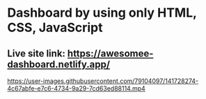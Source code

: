 # Dashboard by using only HTML, CSS, JavaScript

## Live site link: https://awesomee-dashboard.netlify.app/



https://user-images.githubusercontent.com/79104097/141728274-4c67abfe-e7c6-4734-9a29-7cd63ed88114.mp4


